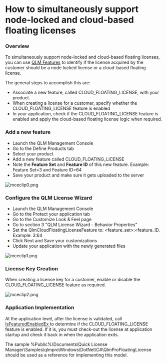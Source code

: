 # How to simultaneously support node-locked and cloud-based floating licenses

### Overview

To simultaneously support node-locked and cloud-based floating licenses, you can use [QLM Features](qlm-features.md) to identify if the license acquired by the customer should be a node locked license or a cloud-based floating license.

The general steps to accomplish this are:

* Associate a new feature, called CLOUD\_FLOATING\_LICENSE, with your product.
* When creating a license for a customer, specify whether the CLOUD\_FLOATING\_LICENSE feature is enabled
* In your application, check if the CLOUD\_FLOATING\_LICENSE feature is enabled and apply the cloud-based floating license logic when required.

### Add a new feature

* Launch the QLM Management Console
* Go to the Define Products tab
* Select your product
* Add a new feature called CLOUD\_FLOATING\_LICENSE
* Note the **Feature Set** and **Feature ID** of this new feature. Example: Feature Set=3 and Feature ID=64
* Save your product and make sure it gets uploaded to the server

![mceclip0.png](https://support.soraco.co/hc/article\_attachments/4408158103060/mceclip0.png)

### Configure the QLM License Wizard

* Launch the QLM Management Console
* Go to the Protect your application tab
* Go to the Customize Look & Feel page
* Go to section 3 "QLM License Wizard - Behavior Properties"
* Set the QlmCloudFloatingLicenseFeature to: \<feature\_set>:\<feature\_ID. Example: 3:64
* Click Next and Save your customizations
* Update your application with the newly generated files

![mceclip1.png](https://support.soraco.co/hc/article\_attachments/4408158145172/mceclip1.png)

### License Key Creation

When creating a license key for a customer, enable or disable the CLOUD\_FLOATING\_LICENSE feature as required.

![mceclip2.png](https://support.soraco.co/hc/article\_attachments/4408165800596/mceclip2.png)

&#x20;

### Application Implementation

At the application level, after the license is validated, call [IsFeaturedEnabledEx ](../api-reference/qlmlicense/client-side-methods/isfeatureenabledex.md)to determine if the CLOUD\_FLOATING\_LICENSE  feature is enabled. If it is, you must check-out the license at application startup and check it back in when the application exits.

The sample %Public%\Documents\Quick License Manager\Samples\qlmpro\Windows\DotNet\C#\QlmProFloatingLicense should be used as a reference for implementing this model.
